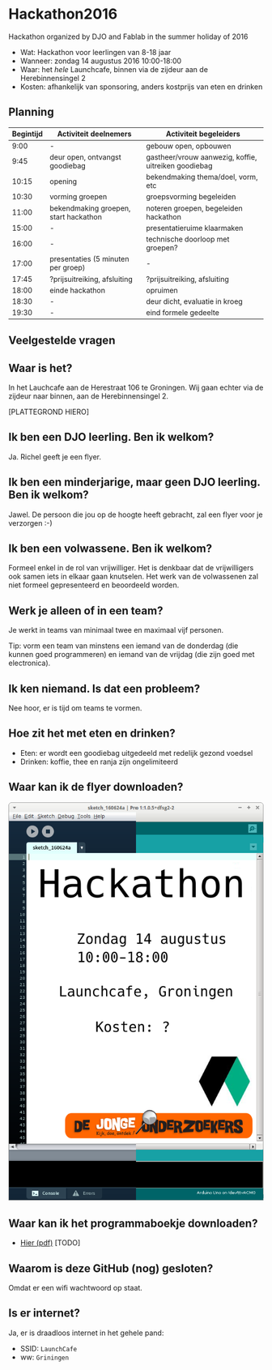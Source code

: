 # Hackathon2016

Hackathon organized by DJO and Fablab in the summer holiday of 2016

 * Wat: Hackathon voor leerlingen van 8-18 jaar
 * Wanneer: zondag 14 augustus 2016 10:00-18:00
 * Waar: het *hele* Launchcafe, binnen via de zijdeur aan de Herebinnensingel 2
 * Kosten: afhankelijk van sponsoring, anders kostprijs van eten en drinken

## Planning 

Begintijd|Activiteit deelnemers|Activiteit begeleiders
---|---|---
9:00| - |gebouw open, opbouwen
9:45|deur open, ontvangst goodiebag|gastheer/vrouw aanwezig, koffie, uitreiken goodiebag
10:15|opening|bekendmaking thema/doel, vorm, etc
10:30|vorming groepen|groepsvorming begeleiden
11:00|bekendmaking groepen, start hackathon|noteren groepen, begeleiden hackathon
15:00| - | presentatieruime klaarmaken
16:00| - | technische doorloop met groepen?
17:00|presentaties (5 minuten per groep)| - 
17:45|?prijsuitreiking, afsluiting|?prijsuitreiking, afsluiting
18:00|einde hackathon|opruimen
18:30| - | deur dicht, evaluatie in kroeg
19:30| - | eind formele gedeelte

## Veelgestelde vragen

## Waar is het?

In het Lauchcafe aan de Herestraat 106 te Groningen.
Wij gaan echter via de zijdeur naar binnen, aan de Herebinnensingel 2.

[PLATTEGROND HIERO]

## Ik ben een DJO leerling. Ben ik welkom?

Ja. Richel geeft je een flyer.

## Ik ben een minderjarige, maar geen DJO leerling. Ben ik welkom?

Jawel. De persoon die jou op de hoogte heeft gebracht, zal
een flyer voor je verzorgen :-)

## Ik ben een volwassene. Ben ik welkom?

Formeel enkel in de rol van vrijwilliger.
Het is denkbaar dat de vrijwilligers ook samen iets in 
elkaar gaan knutselen. Het werk van de volwassenen zal niet
formeel gepresenteerd en beoordeeld worden.

## Werk je alleen of in een team?

Je werkt in teams van minimaal twee en maximaal vijf personen.

Tip: vorm een team van minstens een iemand van de donderdag (die 
kunnen goed programmeren) en iemand van de vrijdag (die 
zijn goed met electronica).

## Ik ken niemand. Is dat een probleem?

Nee hoor, er is tijd om teams te vormen.

## Hoe zit het met eten en drinken?

 * Eten: er wordt een goodiebag uitgedeeld met redelijk gezond voedsel
 * Drinken: koffie, thee en ranja zijn ongelimiteerd 

## Waar kan ik de flyer downloaden?

![Flyer](Flyer/Flyer.png)

## Waar kan ik het programmaboekje downloaden?

 * [Hier (pdf)](Boekje.pdf) [TODO]

## Waarom is deze GitHub (nog) gesloten?

Omdat er een wifi wachtwoord op staat. 

## Is er internet?

Ja, er is draadloos internet in het gehele pand:

 * SSID: `LaunchCafe`
 * ww: `Griningen`
